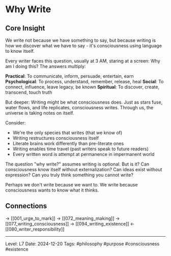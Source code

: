 # Why Write

## Core Insight
We write not because we have something to say, but because writing is how we discover what we have to say - it's consciousness using language to know itself.

Every writer faces this question, usually at 3 AM, staring at a screen: Why am I doing this? The answers multiply:

**Practical**: To communicate, inform, persuade, entertain, earn
**Psychological**: To process, understand, remember, release, heal
**Social**: To connect, influence, leave legacy, be known
**Spiritual**: To discover, create, transcend, touch truth

But deeper: Writing might be what consciousness does. Just as stars fuse, water flows, and life replicates, consciousness writes. Through us, the universe is taking notes on itself.

Consider:
- We're the only species that writes (that we know of)
- Writing restructures consciousness itself
- Literate brains work differently than pre-literate ones
- Writing enables time travel (past writers speak to future readers)
- Every written word is attempt at permanence in impermanent world

The question "why write?" assumes writing is optional. But is it? Can consciousness know itself without externalization? Can ideas exist without expression? Can you truly think something you cannot write?

Perhaps we don't write because we want to. We write because consciousness wants to know what it thinks.

## Connections
→ [[001_urge_to_mark]]
→ [[072_meaning_making]]
→ [[077_writing_consciousness]]
→ [[094_writing_existence]]
← [[080_writer_responsibility]]

---
Level: L7
Date: 2024-12-20
Tags: #philosophy #purpose #consciousness #existence